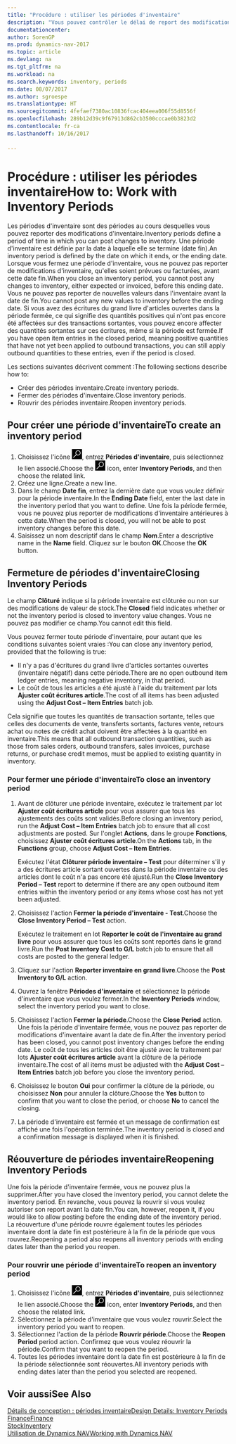 ```yaml
---
title: "Procédure : utiliser les périodes d'inventaire"
description: "Vous pouvez contrôler le délai de report des modifications de l'inventaire en définissant des périodes d'inventaire."
documentationcenter: 
author: SorenGP
ms.prod: dynamics-nav-2017
ms.topic: article
ms.devlang: na
ms.tgt_pltfrm: na
ms.workload: na
ms.search.keywords: inventory, periods
ms.date: 08/07/2017
ms.author: sgroespe
ms.translationtype: HT
ms.sourcegitcommit: 4fefaef7380ac10836fcac404eea006f55d8556f
ms.openlocfilehash: 289b12d39c9f67913d862cb3500cccae0b3823d2
ms.contentlocale: fr-ca
ms.lasthandoff: 10/16/2017

---
```

# <a name="how-to-work-with-inventory-periods"></a><span data-ttu-id="5e59e-103">Procédure : utiliser les périodes inventaire</span><span class="sxs-lookup"><span data-stu-id="5e59e-103">How to: Work with Inventory Periods</span></span>
<span data-ttu-id="5e59e-104">Les périodes d'inventaire sont des périodes au cours desquelles vous pouvez reporter des modifications d'inventaire.</span><span class="sxs-lookup"><span data-stu-id="5e59e-104">Inventory periods define a period of time in which you can post changes to inventory.</span></span> <span data-ttu-id="5e59e-105">Une période d'inventaire est définie par la date à laquelle elle se termine (date fin).</span><span class="sxs-lookup"><span data-stu-id="5e59e-105">An inventory period is defined by the date on which it ends, or the ending date.</span></span> <span data-ttu-id="5e59e-106">Lorsque vous fermez une période d'inventaire, vous ne pouvez pas reporter de modifications d'inventaire, qu'elles soient prévues ou facturées, avant cette date fin.</span><span class="sxs-lookup"><span data-stu-id="5e59e-106">When you close an inventory period, you cannot post any changes to inventory, either expected or invoiced, before this ending date.</span></span> <span data-ttu-id="5e59e-107">Vous ne pouvez pas reporter de nouvelles valeurs dans l'inventaire avant la date de fin.</span><span class="sxs-lookup"><span data-stu-id="5e59e-107">You cannot post any new values to inventory before the ending date.</span></span> <span data-ttu-id="5e59e-108">Si vous avez des écritures du grand livre d'articles ouvertes dans la période fermée, ce qui signifie des quantités positives qui n'ont pas encore été affectées sur des transactions sortantes, vous pouvez encore affecter des quantités sortantes sur ces écritures, même si la période est fermée.</span><span class="sxs-lookup"><span data-stu-id="5e59e-108">If you have open item entries in the closed period, meaning positive quantities that have not yet been applied to outbound transactions, you can still apply outbound quantities to these entries, even if the period is closed.</span></span>  

<span data-ttu-id="5e59e-109">Les sections suivantes décrivent comment :</span><span class="sxs-lookup"><span data-stu-id="5e59e-109">The following sections describe how to:</span></span>  

* <span data-ttu-id="5e59e-110">Créer des périodes inventaire.</span><span class="sxs-lookup"><span data-stu-id="5e59e-110">Create inventory periods.</span></span>  
* <span data-ttu-id="5e59e-111">Fermer des périodes d'inventaire.</span><span class="sxs-lookup"><span data-stu-id="5e59e-111">Close inventory periods.</span></span>  
* <span data-ttu-id="5e59e-112">Rouvrir des périodes inventaire.</span><span class="sxs-lookup"><span data-stu-id="5e59e-112">Reopen inventory periods.</span></span>  

## <a name="to-create-an-inventory-period"></a><span data-ttu-id="5e59e-113">Pour créer une période d'inventaire</span><span class="sxs-lookup"><span data-stu-id="5e59e-113">To create an inventory period</span></span>  
1. <span data-ttu-id="5e59e-114">Choisissez l'icône ![Page ou rapport pour la recherche](media/ui-search/search_small.png "icône Page ou rapport pour la recherche"), entrez **Périodes d'inventaire**, puis sélectionnez le lien associé.</span><span class="sxs-lookup"><span data-stu-id="5e59e-114">Choose the ![Search for Page or Report](media/ui-search/search_small.png "Search for Page or Report icon") icon, enter **Inventory Periods**, and then choose the related link.</span></span>  
2. <span data-ttu-id="5e59e-115">Créez une ligne.</span><span class="sxs-lookup"><span data-stu-id="5e59e-115">Create a new line.</span></span>  
3. <span data-ttu-id="5e59e-116">Dans le champ **Date fin**, entrez la dernière date que vous voulez définir pour la période inventaire.</span><span class="sxs-lookup"><span data-stu-id="5e59e-116">In the **Ending Date** field, enter the last date in the inventory period that you want to define.</span></span> <span data-ttu-id="5e59e-117">Une fois la période fermée, vous ne pouvez plus reporter de modifications d'inventaire antérieures à cette date.</span><span class="sxs-lookup"><span data-stu-id="5e59e-117">When the period is closed, you will not be able to post inventory changes before this date.</span></span>  
4. <span data-ttu-id="5e59e-118">Saisissez un nom descriptif dans le champ **Nom**.</span><span class="sxs-lookup"><span data-stu-id="5e59e-118">Enter a descriptive name in the **Name** field.</span></span> <span data-ttu-id="5e59e-119">Cliquez sur le bouton **OK**.</span><span class="sxs-lookup"><span data-stu-id="5e59e-119">Choose the **OK** button.</span></span>  

## <a name="closing-inventory-periods"></a><span data-ttu-id="5e59e-120">Fermeture de périodes d'inventaire</span><span class="sxs-lookup"><span data-stu-id="5e59e-120">Closing Inventory Periods</span></span>  
<span data-ttu-id="5e59e-121">Le champ **Clôturé** indique si la période inventaire est clôturée ou non sur des modifications de valeur de stock.</span><span class="sxs-lookup"><span data-stu-id="5e59e-121">The **Closed** field indicates whether or not the inventory period is closed to inventory value changes.</span></span> <span data-ttu-id="5e59e-122">Vous ne pouvez pas modifier ce champ.</span><span class="sxs-lookup"><span data-stu-id="5e59e-122">You cannot edit this field.</span></span>  

<span data-ttu-id="5e59e-123">Vous pouvez fermer toute période d'inventaire, pour autant que les conditions suivantes soient vraies :</span><span class="sxs-lookup"><span data-stu-id="5e59e-123">You can close any inventory period, provided that the following is true:</span></span>  

* <span data-ttu-id="5e59e-124">Il n'y a pas d'écritures du grand livre d'articles sortantes ouvertes (inventaire négatif) dans cette période.</span><span class="sxs-lookup"><span data-stu-id="5e59e-124">There are no open outbound item ledger entries, meaning negative inventory, in that period.</span></span>  
* <span data-ttu-id="5e59e-125">Le coût de tous les articles a été ajusté à l'aide du traitement par lots **Ajuster coût écritures article**.</span><span class="sxs-lookup"><span data-stu-id="5e59e-125">The cost of all items has been adjusted using the **Adjust Cost – Item Entries** batch job.</span></span>  

<span data-ttu-id="5e59e-126">Cela signifie que toutes les quantités de transaction sortante, telles que celles des documents de vente, transferts sortants, factures vente, retours achat ou notes de crédit achat doivent être affectées à la quantité en inventaire.</span><span class="sxs-lookup"><span data-stu-id="5e59e-126">This means that all outbound transaction quantities, such as those from sales orders, outbound transfers, sales invoices, purchase returns, or purchase credit memos, must be applied to existing quantity in inventory.</span></span>  

### <a name="to-close-an-inventory-period"></a><span data-ttu-id="5e59e-127">Pour fermer une période d'inventaire</span><span class="sxs-lookup"><span data-stu-id="5e59e-127">To close an inventory period</span></span>  
1. <span data-ttu-id="5e59e-128">Avant de clôturer une période inventaire, exécutez le traitement par lot **Ajuster coût écritures article** pour vous assurer que tous les ajustements des coûts sont validés.</span><span class="sxs-lookup"><span data-stu-id="5e59e-128">Before closing an inventory period, run the **Adjust Cost – Item Entries** batch job to ensure that all cost adjustments are posted.</span></span> <span data-ttu-id="5e59e-129">Sur l'onglet **Actions**, dans le groupe **Fonctions**, choisissez **Ajuster coût écritures article**.</span><span class="sxs-lookup"><span data-stu-id="5e59e-129">On the **Actions** tab, in the **Functions** group, choose **Adjust Cost – Item Entries**.</span></span>  

     <span data-ttu-id="5e59e-130">Exécutez l'état **Clôturer période inventaire – Test** pour déterminer s'il y a des écritures article sortant ouvertes dans la période inventaire ou des articles dont le coût n'a pas encore été ajusté.</span><span class="sxs-lookup"><span data-stu-id="5e59e-130">Run the **Close Inventory Period – Test** report to determine if there are any open outbound item entries within the inventory period or any items whose cost has not yet been adjusted.</span></span>  
2. <span data-ttu-id="5e59e-131">Choisissez l'action **Fermer la période d'inventaire - Test**.</span><span class="sxs-lookup"><span data-stu-id="5e59e-131">Choose the **Close Inventory Period – Test** action.</span></span>  

     <span data-ttu-id="5e59e-132">Exécutez le traitement en lot **Reporter le coût de l'inventaire au grand livre** pour vous assurer que tous les coûts sont reportés dans le grand livre.</span><span class="sxs-lookup"><span data-stu-id="5e59e-132">Run the **Post Inventory Cost to G/L** batch job to ensure that all costs are posted to the general ledger.</span></span>  
3. <span data-ttu-id="5e59e-133">Cliquez sur l'action **Reporter inventaire en grand livre**.</span><span class="sxs-lookup"><span data-stu-id="5e59e-133">Choose the **Post Inventory to G/L** action.</span></span>  
4. <span data-ttu-id="5e59e-134">Ouvrez la fenêtre **Périodes d'inventaire** et sélectionnez la période d'inventaire que vous voulez fermer.</span><span class="sxs-lookup"><span data-stu-id="5e59e-134">In the **Inventory Periods** window, select the inventory period you want to close.</span></span>  
5. <span data-ttu-id="5e59e-135">Choisissez l'action **Fermer la période**.</span><span class="sxs-lookup"><span data-stu-id="5e59e-135">Choose the **Close Period** action.</span></span> <span data-ttu-id="5e59e-136">Une fois la période d'inventaire fermée, vous ne pouvez pas reporter de modifications d'inventaire avant la date de fin.</span><span class="sxs-lookup"><span data-stu-id="5e59e-136">After the inventory period has been closed, you cannot post inventory changes before the ending date.</span></span> <span data-ttu-id="5e59e-137">Le coût de tous les articles doit être ajusté avec le traitement par lots **Ajuster coût écritures article** avant la clôture de la période inventaire.</span><span class="sxs-lookup"><span data-stu-id="5e59e-137">The cost of all items must be adjusted with the **Adjust Cost – Item Entries** batch job before you close the inventory period.</span></span>  
6. <span data-ttu-id="5e59e-138">Choisissez le bouton **Oui** pour confirmer la clôture de la période, ou choisissez **Non** pour annuler la clôture.</span><span class="sxs-lookup"><span data-stu-id="5e59e-138">Choose the **Yes** button to confirm that you want to close the period, or choose **No** to cancel the closing.</span></span>  
7. <span data-ttu-id="5e59e-139">La période d'inventaire est fermée et un message de confirmation est affiché une fois l'opération terminée.</span><span class="sxs-lookup"><span data-stu-id="5e59e-139">The inventory period is closed and a confirmation message is displayed when it is finished.</span></span>  

## <a name="reopening-inventory-periods"></a><span data-ttu-id="5e59e-140">Réouverture de périodes inventaire</span><span class="sxs-lookup"><span data-stu-id="5e59e-140">Reopening Inventory Periods</span></span>  
<span data-ttu-id="5e59e-141">Une fois la période d'inventaire fermée, vous ne pouvez plus la supprimer.</span><span class="sxs-lookup"><span data-stu-id="5e59e-141">After you have closed the inventory period, you cannot delete the inventory period.</span></span> <span data-ttu-id="5e59e-142">En revanche, vous pouvez la rouvrir si vous voulez autoriser son report avant la date fin.</span><span class="sxs-lookup"><span data-stu-id="5e59e-142">You can, however, reopen it, if you would like to allow posting before the ending date of the inventory period.</span></span> <span data-ttu-id="5e59e-143">La réouverture d'une période rouvre également toutes les périodes inventaire dont la date fin est postérieure à la fin de la période que vous rouvrez.</span><span class="sxs-lookup"><span data-stu-id="5e59e-143">Reopening a period also reopens all inventory periods with ending dates later than the period you reopen.</span></span>  

### <a name="to-reopen-an-inventory-period"></a><span data-ttu-id="5e59e-144">Pour rouvrir une période d'inventaire</span><span class="sxs-lookup"><span data-stu-id="5e59e-144">To reopen an inventory period</span></span>  
1. <span data-ttu-id="5e59e-145">Choisissez l'icône ![Page ou rapport pour la recherche](media/ui-search/search_small.png "icône Page ou rapport pour la recherche"), entrez **Périodes d'inventaire**, puis sélectionnez le lien associé.</span><span class="sxs-lookup"><span data-stu-id="5e59e-145">Choose the ![Search for Page or Report](media/ui-search/search_small.png "Search for Page or Report icon") icon, enter **Inventory Periods**, and then choose the related link.</span></span>  
2. <span data-ttu-id="5e59e-146">Sélectionnez la période d'inventaire que vous voulez rouvrir.</span><span class="sxs-lookup"><span data-stu-id="5e59e-146">Select the inventory period you want to reopen.</span></span>  
3. <span data-ttu-id="5e59e-147">Sélectionnez l'action de la période **Rouvrir période**.</span><span class="sxs-lookup"><span data-stu-id="5e59e-147">Choose the **Reopen Period** period action.</span></span> <span data-ttu-id="5e59e-148">Confirmez que vous voulez réouvrir la période.</span><span class="sxs-lookup"><span data-stu-id="5e59e-148">Confirm that you want to reopen the period.</span></span>  
4. <span data-ttu-id="5e59e-149">Toutes les périodes inventaire dont la date fin est postérieure à la fin de la période sélectionnée sont réouvertes.</span><span class="sxs-lookup"><span data-stu-id="5e59e-149">All inventory periods with ending dates later than the period you selected are reopened.</span></span>  

## <a name="see-also"></a><span data-ttu-id="5e59e-150">Voir aussi</span><span class="sxs-lookup"><span data-stu-id="5e59e-150">See Also</span></span>  
[<span data-ttu-id="5e59e-151">Détails de conception : périodes inventaire</span><span class="sxs-lookup"><span data-stu-id="5e59e-151">Design Details: Inventory Periods</span></span>](design-details-inventory-periods.md)  
[<span data-ttu-id="5e59e-152">Finance</span><span class="sxs-lookup"><span data-stu-id="5e59e-152">Finance</span></span>](finance.md)  
[<span data-ttu-id="5e59e-153">Stock</span><span class="sxs-lookup"><span data-stu-id="5e59e-153">Inventory</span></span>](inventory-manage-inventory.md)  
[<span data-ttu-id="5e59e-154">Utilisation de Dynamics NAV</span><span class="sxs-lookup"><span data-stu-id="5e59e-154">Working with Dynamics NAV</span></span>](ui-work-product.md)

